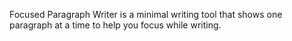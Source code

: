  Focused Paragraph Writer is a minimal writing tool that shows one paragraph at a time to help you focus while writing.
